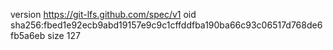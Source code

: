 version https://git-lfs.github.com/spec/v1
oid sha256:fbed1e92ecb9abd19157e9c9c1cffddfba190ba66c93c06517d768de6fb5a6eb
size 127
